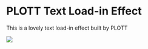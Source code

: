 # PLOTT Text Load-in Effect

This is a lovely text load-in effect built by PLOTT

![]([https://imgur.com/a/2W5rIAZ](https://imgur.com/yYCKl4p))

